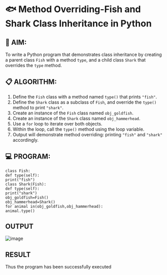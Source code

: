 # 🐟 Method Overriding-Fish and Shark Class Inheritance in Python

## 🧠 AIM:
To write a Python program that demonstrates class inheritance by creating a parent class `Fish` with a method `type`, and a child class `Shark` that overrides the `type` method.

## 📋 ALGORITHM:

1. Define the `Fish` class with a method named `type()` that prints `"fish"`.
2. Define the `Shark` class as a subclass of `Fish`, and override the `type()` method to print `"shark"`.
3. Create an instance of the `Fish` class named `obj_goldfish`.
4. Create an instance of the `Shark` class named `obj_hammerhead`.
5. Use a `for` loop to iterate over both objects.
6. Within the loop, call the `type()` method using the loop variable.
7. Output will demonstrate method overriding: printing `"fish"` and `"shark"` accordingly.

## 💻 PROGRAM:
~~~
class Fish:
def type(self):
print("fish")
class Shark(Fish):
def type(self):
print("shark")
obj_goldfish=Fish()
obj_hammerhead=Shark()
for animal in(obj_goldfish,obj_hammerhead):
animal.type()
~~~
## OUTPUT

![image](https://github.com/user-attachments/assets/6f00289f-5810-4537-a40c-d46a6167b361)

## RESULT
Thus the program has been successfully executed

